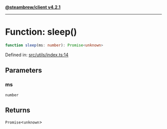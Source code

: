 [**@steambrew/client v4.2.1**](../README.md)

***

# Function: sleep()

```ts
function sleep(ms: number): Promise<unknown>
```

Defined in: [src/utils/index.ts:14](https://github.com/shdwmtr/plugutil/blob/b52230e3bd417b9353d983856323dee8a90c4f70/client/src/utils/index.ts#L14)

## Parameters

### ms

`number`

## Returns

`Promise`\<`unknown`\>
